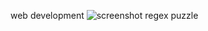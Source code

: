 web development
![screenshot regex puzzle](https://github.com/mulimuoki001/alu-scripting/assets/116681226/38e3f98f-9673-4670-801a-848c738b6cc7)
